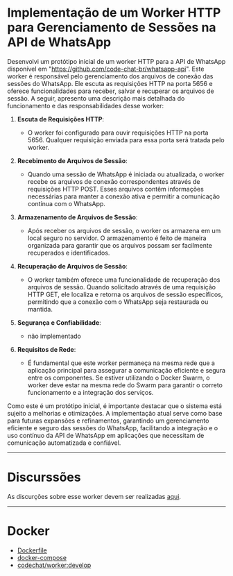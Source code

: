 # Implementação de um Worker HTTP para Gerenciamento de Sessões na API de WhatsApp

Desenvolvi um protótipo inicial de um worker HTTP para a API de WhatsApp disponível em "https://github.com/code-chat-br/whatsapp-api". Este worker é responsável pelo gerenciamento dos arquivos de conexão das sessões do WhatsApp. Ele escuta as requisições HTTP na porta 5656 e oferece funcionalidades para receber, salvar e recuperar os arquivos de sessão. A seguir, apresento uma descrição mais detalhada do funcionamento e das responsabilidades desse worker:

1. **Escuta de Requisições HTTP**:
    - O worker foi configurado para ouvir requisições HTTP na porta 5656. Qualquer requisição enviada para essa porta será tratada pelo worker.

2. **Recebimento de Arquivos de Sessão**:
    - Quando uma sessão de WhatsApp é iniciada ou atualizada, o worker recebe os arquivos de conexão correspondentes através de requisições HTTP POST. Esses arquivos contêm informações necessárias para manter a conexão ativa e permitir a comunicação contínua com o WhatsApp.

3. **Armazenamento de Arquivos de Sessão**:
    - Após receber os arquivos de sessão, o worker os armazena em um local seguro no servidor. O armazenamento é feito de maneira organizada para garantir que os arquivos possam ser facilmente recuperados e identificados.

4. **Recuperação de Arquivos de Sessão**:
    - O worker também oferece uma funcionalidade de recuperação dos arquivos de sessão. Quando solicitado através de uma requisição HTTP GET, ele localiza e retorna os arquivos de sessão específicos, permitindo que a conexão com o WhatsApp seja restaurada ou mantida.

5. **Segurança e Confiabilidade**:
    - não implementado

6. **Requisitos de Rede**:
    - É fundamental que este worker permaneça na mesma rede que a aplicação principal para assegurar a comunicação eficiente e segura entre os componentes. Se estiver utilizando o Docker Swarm, o worker deve estar na mesma rede do Swarm para garantir o correto funcionamento e a integração dos serviços.

Como este é um protótipo inicial, é importante destacar que o sistema está sujeito a melhorias e otimizações. A implementação atual serve como base para futuras expansões e refinamentos, garantindo um gerenciamento eficiente e seguro das sessões do WhatsApp, facilitando a integração e o uso contínuo da API de WhatsApp em aplicações que necessitam de comunicação automatizada e confiável.

---

# Discurssões

As discurções sobre esse worker devem ser realizadas [aqui](https://github.com/code-chat-br/whatsapp-api/discussions/131).

---
# Docker

- [Dockerfile](./Dockerfile)
- [docker-compose](./docker-compose.yaml)
- [codechat/worker:develop](https://hub.docker.com/r/codechat/worker/tags)
